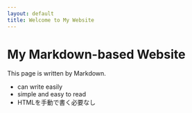 ```yaml
---
layout: default
title: Welcome to My Website
---
```


# My Markdown-based Website

This page is written by Markdown.

- can write easily
- simple and easy to read
- HTMLを手動で書く必要なし

